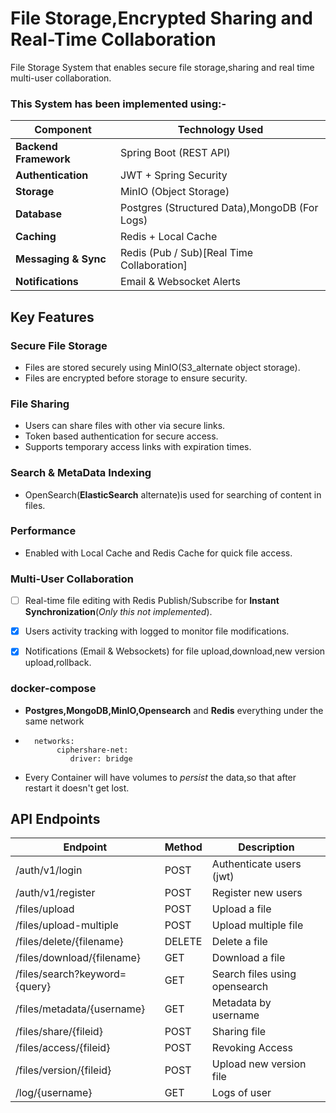 # File Storage,Encrypted Sharing and Real-Time Collaboration

File Storage System that enables secure file storage,sharing and real time multi-user collaboration.
### This System has been implemented using:-

| **Component**         | **Technology Used**                          |
|-----------------------|----------------------------------------------|
| **Backend Framework** | Spring Boot (REST API)                       |
| **Authentication**    | JWT + Spring Security                        |
| **Storage**           | MinIO (Object Storage)                       |
| **Database**          | Postgres (Structured Data),MongoDB (For Logs)|
| **Caching**           | Redis + Local Cache                          |
| **Messaging & Sync**  | Redis (Pub / Sub)[Real Time Collaboration]   |
| **Notifications**     | Email & Websocket Alerts                     |



## Key Features

### Secure File Storage

- Files are stored securely using MinIO(S3_alternate object storage).
- Files are encrypted before storage to ensure security.

### File Sharing

- Users can share files with other via secure links.
- Token based authentication for secure access.
- Supports temporary access links with expiration times.

### Search & MetaData Indexing

- OpenSearch(**ElasticSearch** alternate)is used for searching of content in files.

### Performance

- Enabled with Local Cache and Redis Cache for quick file access.

### Multi-User Collaboration

- [ ] Real-time file editing with Redis Publish/Subscribe for **Instant Synchronization**(*Only this not implemented*).
- [x] Users activity tracking with logged to monitor file modifications.
- [x] Notifications (Email & Websockets) for file upload,download,new version upload,rollback.


### docker-compose

- **Postgres,MongoDB,MinIO,Opensearch** and **Redis** everything under the same network
- ```
    networks:
         ciphershare-net:
            driver: bridge
- Every Container will have volumes to *persist* the data,so that after restart it doesn't get lost.

## API Endpoints

| **Endpoint**                     | **Method** | **Description**               |
|----------------------------------|------------|-------------------------------|
| /auth/v1/login               |    POST    | Authenticate users (jwt)      |
| /auth/v1/register            |    POST    | Register new users            |
| /files/upload                |    POST    | Upload a file                 |
| /files/upload-multiple       |    POST    | Upload multiple file          |
| /files/delete/{filename}     |    DELETE  | Delete a file                 |
| /files/download/{filename}   |    GET     | Download a file               |
| /files/search?keyword={query}|    GET     | Search files using opensearch |
| /files/metadata/{username}   |    GET     | Metadata by username          |
| /files/share/{fileid}        |    POST    | Sharing file
| /files/access/{fileid}       |    POST    | Revoking Access               |
| /files/version/{fileid}      |    POST    | Upload new version file       |
| /log/{username}              |    GET     | Logs of user                  |

